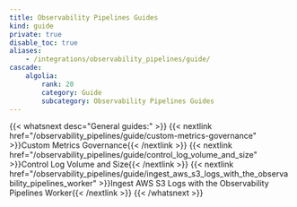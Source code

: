 ```yaml
---
title: Observability Pipelines Guides
kind: guide
private: true
disable_toc: true
aliases:
    - /integrations/observability_pipelines/guide/
cascade:
    algolia:
        rank: 20
        category: Guide
        subcategory: Observability Pipelines Guides
---
```


{{< whatsnext desc="General guides:" >}}
    {{< nextlink href="/observability_pipelines/guide/custom-metrics-governance" >}}Custom Metrics Governance{{< /nextlink >}}
    {{< nextlink href="/observability_pipelines/guide/control_log_volume_and_size" >}}Control Log Volume and Size{{< /nextlink >}}
    {{< nextlink href="/observability_pipelines/guide/ingest_aws_s3_logs_with_the_observability_pipelines_worker" >}}Ingest AWS S3 Logs with the Observability Pipelines Worker{{< /nextlink >}}
{{< /whatsnext >}}